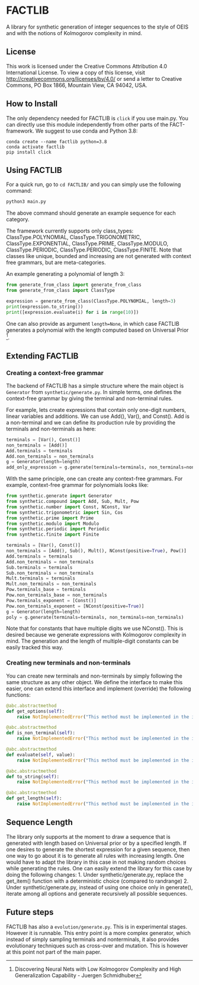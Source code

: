 # FACTLIB

A library for synthetic generation of integer sequences to the style of OEIS and with the notions of Kolmogorov complexity in mind.

## License
This work is licensed under the Creative Commons Attribution 4.0 International License.
To view a copy of this license, visit http://creativecommons.org/licenses/by/4.0/ or send a letter to Creative Commons, PO Box 1866, Mountain View, CA 94042, USA.

## How to Install
The only dependency needed for FACTLIB is `click` if you use main.py. You can directly use this module independently from other parts of the FACT-framework. We suggest to use conda and Python 3.8:
```
conda create --name factlib python=3.8
conda activate factlib
pip install click
```

## Using FACTLIB

For a quick run, go to `cd FACTLIB/` and you can simply use the following command:
```python
python3 main.py
```
The above command should generate an example sequence for each category.

The framework currently supports only class_types: ClassType.POLYNOMIAL, ClassType.TRIGONOMETRIC, ClassType.EXPONENTIAL, ClassType.PRIME, ClassType.MODULO, ClassType.PERIODIC, ClassType.PERIODIC, ClassType.FINITE. Note that classes like unique, bounded and increasing are not generated with context free grammars, but are meta-categories.

An example generating a polynomial of length 3:

```python
from generate_from_class import generate_from_class
from generate_from_class import ClassType

expression = generate_from_class(ClassType.POLYNOMIAL, length=3)
print(expression.to_string())
print([expression.evaluate(i) for i in range(10)])
```

One can also provide as argument `length=None`, in which case FACTLIB generates a polynomial with the length computed based on Universal Prior [^fn1].

## Extending FACTLIB

### Creating a context-free grammar
The backend of FACTLIB has a simple structure where the main object is `Generator` from `synthetic/generate.py`. In simple terms, one defines the context-free grammar by giving the terminal and non-terminal rules.

For example, lets create expressions that contain only one-digit numbers, linear variables and additions. We can use Add(), Var(), and Const().
Add is a non-terminal and we can define its production rule by providing the terminals and non-terminals as here:
```python
terminals = [Var(), Const()]
non_terminals = [Add()]
Add.terminals = terminals
Add.non_terminals = non_terminals
g = Generator(length=length)
add_only_expression = g.generate(terminals=terminals, non_terminals=non_terminals)
```

With the same principle, one can create any context-free grammars. For example, context-free grammar for polynomials looks like:

```python
from synthetic.generate import Generator
from synthetic.compound import Add, Sub, Mult, Pow
from synthetic.number import Const, NConst, Var
from synthetic.trigonometric import Sin, Cos
from synthetic.prime import Prime
from synthetic.modulo import Modulo
from synthetic.periodic import Periodic
from synthetic.finite import Finite

terminals = [Var(), Const()]
non_terminals = [Add(), Sub(), Mult(), NConst(positive=True), Pow()]
Add.terminals = terminals
Add.non_terminals = non_terminals
Sub.terminals = terminals
Sub.non_terminals = non_terminals
Mult.terminals = terminals
Mult.non_terminals = non_terminals
Pow.terminals_base = terminals
Pow.non_terminals_base = non_terminals
Pow.terminals_exponent = [Const()]
Pow.non_terminals_exponent = [NConst(positive=True)]
g = Generator(length=length)
poly = g.generate(terminals=terminals, non_terminals=non_terminals)
```

Note that for constants that have multiple digits we use NConst(). This is desired because we generate expressions with Kolmogorov complexity in mind. The generation and the length of multiple-digit constants can be easily tracked this way.

### Creating new terminals and non-terminals
You can create new terminals and non-terminals by simply following the same structure as any other object. We define the interface to make this easier, one can extend this interface and implement (override) the following functions:
```python
@abc.abstractmethod
def get_options(self):
    raise NotImplementedError("This method must be implemented in the inheriting class")

@abc.abstractmethod
def is_non_terminal(self):
    raise NotImplementedError("This method must be implemented in the inheriting class")

@abc.abstractmethod
def evaluate(self, value):
    raise NotImplementedError("This method must be implemented in the inheriting class")

@abc.abstractmethod
def to_string(self):
    raise NotImplementedError("This method must be implemented in the inheriting class")

@abc.abstractmethod
def get_length(self):
    raise NotImplementedError("This method must be implemented in the inheriting class")
```

## Sequence Length

The library only supports at the moment to draw a sequence that is generated with length based on Universal prior or by a specified length. If one desires to generate the shortest expression for a given sequence, then one way to go about it is to generate all rules with increasing length. One would have to adapt the library in this case in not making random choices while generating the rules. One can easily extend the library for this case by doing the following changes:
    1. Under synthetic/generate.py, replace the get_item() function with a deterministic choice (compared to randrange)
    2. Under synthetic/generate.py, instead of using one choice only in generate(), iterate among all options and generate recursively all possible sequences.

## Future steps

FACTLIB has also a `evolution/generate.py`. This is in experimental stages. However it is runnable.
This entry point is a more complex generator, which instead of simply sampling terminals and nonterminals, it also provides evolutionary techniques such as cross-over and mutation.
This is however at this point not part of the main paper.


[^fn1]: Discovering Neural Nets with Low Kolmogorov Complexity and High Generalization Capability - Juergen Schmidhuber
